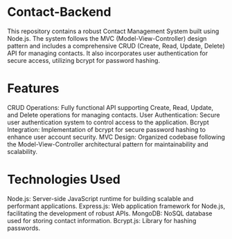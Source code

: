 # Contact-Backend
This repository contains a robust Contact Management System built using Node.js. The system follows the MVC (Model-View-Controller) design pattern and includes a comprehensive CRUD (Create, Read, Update, Delete) API for managing contacts. It also incorporates user authentication for secure access, utilizing bcrypt for password hashing.

# Features
CRUD Operations: Fully functional API supporting Create, Read, Update, and Delete operations for managing contacts.
User Authentication: Secure user authentication system to control access to the application.
Bcrypt Integration: Implementation of bcrypt for secure password hashing to enhance user account security.
MVC Design: Organized codebase following the Model-View-Controller architectural pattern for maintainability and scalability.

# Technologies Used
Node.js: Server-side JavaScript runtime for building scalable and performant applications.
Express.js: Web application framework for Node.js, facilitating the development of robust APIs.
MongoDB: NoSQL database used for storing contact information.
Bcrypt.js: Library for hashing passwords.
